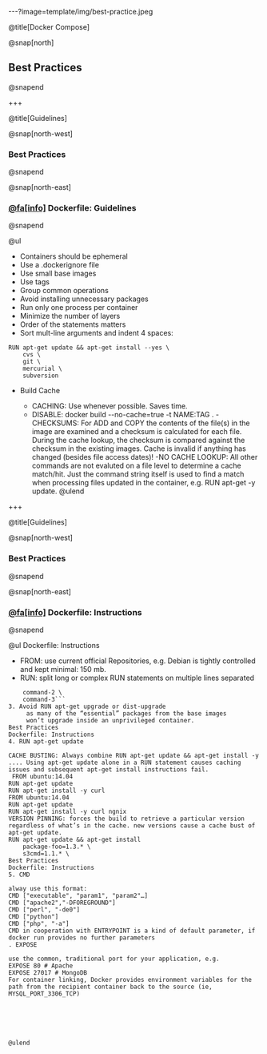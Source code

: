 ---?image=template/img/best-practice.jpeg

@title[Docker Compose]

@snap[north]
## Best Practices
@snapend

+++

@title[Guidelines]

@snap[north-west]
### Best Practices
@snapend

@snap[north-east]
### [@fa[info]](https://docs.docker.com/engine/userguide/eng-image/dockerfile_best-practices) Dockerfile: Guidelines
@snapend
<br/>

@ul[](false)
- Containers should be ephemeral
- Use a .dockerignore file
- Use small base images
- Use tags
- Group common operations
- Avoid installing unnecessary packages
- Run only one process per container
- Minimize the number of layers
- Order of the statements matters
- Sort mult-line arguments and indent 4 spaces:
```
RUN apt-get update && apt-get install --yes \
    cvs \
    git \
    mercurial \
    subversion
```
- Build Cache

  - CACHING: Use whenever possible. Saves time.
  - DISABLE: docker build --no-cache=true -t NAME:TAG .
  -CHECKSUMS: For ADD and COPY the contents of the file(s) in the image are examined and a checksum is calculated for each file. During the cache lookup, the checksum is compared against the checksum in the existing images. Cache is invalid if anything has changed (besides file access dates)!
  -NO CACHE LOOKUP: All other commands are not evaluted on a file level to determine a cache match/hit. Just the command string itself is used to find a match when processing files updated in the container, e.g. RUN apt-get -y update.
@ulend

+++

@title[Guidelines]

@snap[north-west]
### Best Practices
@snapend

@snap[north-east]
### [@fa[info]](https://docs.docker.com/engine/userguide/eng-image/dockerfile_best-practices/#the-dockerfile-instructions) Dockerfile: Instructions
@snapend
<br/>

@ul[](false)
Dockerfile: Instructions
- FROM: use current official Repositories,
    e.g. Debian is tightly controlled and kept minimal: 150 mb.
- RUN: split long or complex RUN statements on multiple lines separated
```RUN command-1 \
    command-2 \
    command-3```
3. Avoid RUN apt-get upgrade or dist-upgrade
     as many of the “essential” packages from the base images
     won’t upgrade inside an unprivileged container.
Best Practices
Dockerfile: Instructions
4. RUN apt-get update

CACHE BUSTING: Always combine RUN apt-get update && apt-get install -y .... Using apt-get update alone in a RUN statement causes caching issues and subsequent apt-get install instructions fail.
 FROM ubuntu:14.04
RUN apt-get update
RUN apt-get install -y curl
FROM ubuntu:14.04
RUN apt-get update
RUN apt-get install -y curl ngnix
VERSION PINNING: forces the build to retrieve a particular version regardless of what’s in the cache. new versions cause a cache bust of apt-get update.
RUN apt-get update && apt-get install 
    package-foo=1.3.* \
    s3cmd=1.1.* \
Best Practices
Dockerfile: Instructions
5. CMD

alway use this format:
CMD ["executable", "param1", "param2"…]
CMD ["apache2","-DFOREGROUND"]
CMD ["perl", "-de0"]
CMD ["python"]
CMD ["php", "-a"]
CMD in cooperation with ENTRYPOINT is a kind of default parameter, if docker run provides no further parameters
. EXPOSE

use the common, traditional port for your application, e.g.
EXPOSE 80 # Apache 
EXPOSE 27017 # MongoDB
For container linking, Docker provides environment variables for the path from the recipient container back to the source (ie, MYSQL_PORT_3306_TCP)






@ulend